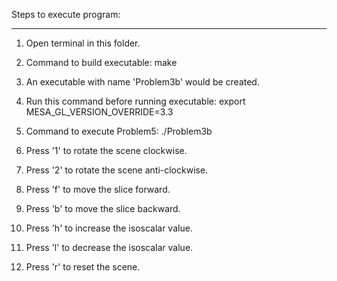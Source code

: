 
Steps to execute program:
_________________________________________________

1. Open terminal in this folder.

2. Command to build executable: 
	make

3. An executable with name 'Problem3b' would be created.

4. Run this command before running executable: 
	export MESA_GL_VERSION_OVERRIDE=3.3

5. Command to execute Problem5: 
	./Problem3b

6. Press '1' to rotate the scene clockwise.

7. Press '2' to rotate the scene anti-clockwise.

8. Press 'f' to move the slice forward.

9. Press 'b' to move the slice backward.

10. Press 'h' to increase the isoscalar value. 

11. Press 'l' to decrease the isoscalar value. 

12. Press 'r' to reset the scene.

